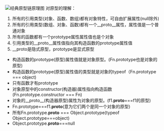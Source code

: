 <!--
 * @Description: 对原型和原型链的理解
 * @Author: hetengfei
 * @Github: https://github.com/avrinfly
 * @Date: 2019-08-18 17:16:46
 * @LastEditors: hetengfei
 * @LastEditTime: 2019-08-30 22:21:04
 -->
 ![经典原型链原理图](https://www.flygoing.cn/images/2019-8-18/经典原型链原理图.jpg)
对原型的理解：
1. 所有的引用类型(对象、函数、数组)都有对象特性，可自由扩展属性(null除外)
2. 所有的引用类型(数组、对象、函数)都有一个__proto__属性，属性值是一个普通对象
3. 所有的函数都有一个prototype属性属性值也是个对象
4. 引用类型的__proto__属性值指向其构造函数的prototype属性值
5. __proto是隐式原型，prototype是显式原型

- 构造函数的prototype(原型)属性值就是对象原型。(Fn.prototype也是对象的原型)
- 构造函数的prototype(原型)属性值的类型就是对象的typeof（Fn.prototype === object)
- 只有函数才有prototype
- 对象原型中的constructor(构造器)属性指向构造函数(Fn.prototype.constructor === Fn)
- 对象的__proto__(构造器原型)属性为对象的原型。(f1.__proto__===f1的原型)
- Fn.prototype===f1.__proto__(意为它们两个是同一个对象的原型)
- 所有Fn.prototype.__proto__ === Object.prototype(typeof Object.prototype===object)
- Object.prototype.__proto__===null
